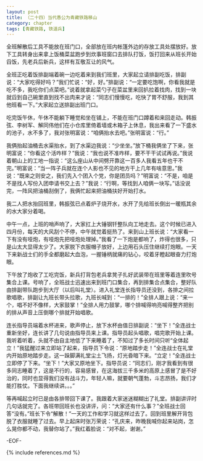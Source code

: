 ```yaml
---
layout: post
title: （二十四）当代愚公为青藏铁路移山
category: chapter
tags: [青藏铁路, 铁道兵]
---
```


全班解散后工具不能放在班门口，全部放在班内帐篷外边的存放工具处摆放好。放下工具转身出来拿上饭桶菜盆跑步到炊事班窗口去排队打饭，饭打回来从班长开始舀饭，先老兵后新兵，这样有互敬互让的风气。

全班正吃着饭排副端着碗一边吃着来到我们班里，大家起立请排副吃饭，排副说：“大家吃得好吗？”我们忙说：“好，好。”排副说：“一定要吃饱啊，你看我就是吃不多，我吃你们点菜吧。”说着就拿起菜勺子在菜盆里来回扒拉着找肉，找到一块就舀到自己碗里直到找不出肉来才说：“同志们慢慢吃，吃快了胃不舒服，我到其他班看一下。”大家起立送排副出班门口。

吃完饭午休，午休不能躺下睡觉和坐在铺上，不能在班门口蹲着和来回走动。韩振弦、李树军、解同伟他们在小仓库里倚着墙或木箱子上休息，我出来看了一下盛水的池子，水不多了，我对张明富说：“咱俩抬水去吧。”张明富说：“行。”

我俩抬起油桶去水渠抬水，到了水渠边我说：“少坐坐。”放下桶我俩坐了下来，张明富说：“你看这个活咋样？”我说：“我也说不准咋样，要不干干试试再说。”我说着朝山上的工地一指说：“这么座山从中间劈开靠这一百多人我看五年也干不完。”明富说：“当一阵子兵就在连个人影也不见的地方干上几年有啥意思。”我说：“既来之则安之，我们先入个团入个党，你是团员吗？”明富说：“不是，咱是不是找人写份入团申请书交上去？”我说：“行啊，等找到人咱俩一块写。”话没说完，一阵风把油桶刮倒了，我俩忙起来把油桶扶好开始打水。

我二人把水抬回班里，韩振弦已点着炉子烧开水，水开了先给班长倒出一暖瓶其余的水大家分着喝。

中午一点，上班的哨声响了，大家扛上大锤钢钎整队向工地走去。这个时候已进入四月份，每天的大风刮个不停，中午就觉着挺热了。来到山上班长说：“大家看一下有没有哑炮，有哑炮先把哑炮处理掉。”我看了一下炮是都响了，炸得也很多，只是山太大显得太少了。大家脱下衣服帽子放好，上边用石头压住继续打炮眼。一天下来新战士们的手全都磨起大血泡，一握锤柄就痛的钻心，咬着牙瞪起眼奋力打炮眼。

下午放了炮收了工吃完饭，新兵打背包老兵拿凳子扎好武装带在班里等着连里吹号集合上课。号响了，全班战士迅速出来到班门口集合，再到排集合点集合，整好队由排副带队跑步到大厅（以后叫礼堂）。进入礼堂连长指导员还没到，各排之间拉歌唱歌，排副让九班长带头拉歌，九班长喊到：“一排的！”全排人跟上说：“来一个，唱不好不像样，大家鼓掌！”全排人用力鼓掌，哪个排喊得响亮喊得整齐把别的排从声音上压倒哪个排就开始唱歌。

连长指导员端着水杯进来，歌声停止，放下水杯由值日排副说：“坐下！”全连战士重新坐好，连长讲了几句说由指导员来上课。指导员起头唱歌，唱完歌开始上课。我听着听着，头就不由自主地低了下来睡着了，不知过了多长时间只听“全体起立！”我猛醒过来立即站了起来，指导员下令说：“原地踏步走！”全连战士在礼堂内开始原地踏步走。这一跺脚满礼堂尘土飞扬，灯光昏暗下来。“立定！”全连战士立即停了下来。“坐下！”大家又原地坐下。指导员说：“同志们，刚才我看到有很多同志睡着了，这是不行的，容易感冒，在这海拔三千多米的高原上感冒了是不好治的，同时也显得我们没有战斗力，年轻人嘛，就要朝气蓬勃，斗志昂扬，我们才能打胜仗。下面我继续讲。。。”

等再喊起立时已是由各排带回下课了。我跟着大家迷迷糊糊出了礼堂。排副讲评时几句话就完了。各班带回班长也没讲评，问：“大家还有什么事？”全班战士回答“没有。”班长下令“解散！”一天的工作和学习就这样过去了。回到班里解开背包脱了衣服就睡了过去。早上起床时张万荣说：“孔庆来，昨晚我喊你起来站岗，怎么晃你都不动，我替你站了。”我红着脸说：“对不起，谢谢。”

-EOF-

{% include references.md %}
